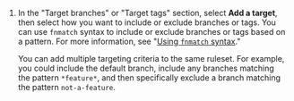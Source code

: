 1. In the "Target branches" or "Target tags" section, select **Add a target**, then select how you want to include or exclude branches or tags. You can use `fnmatch` syntax to include or exclude branches or tags based on a pattern. For more information, see "[Using `fnmatch` syntax](#using-fnmatch-syntax)."

   You can add multiple targeting criteria to the same ruleset. For example, you could include the default branch, include any branches matching the pattern `*feature*`, and then specifically exclude a branch matching the pattern `not-a-feature`.
